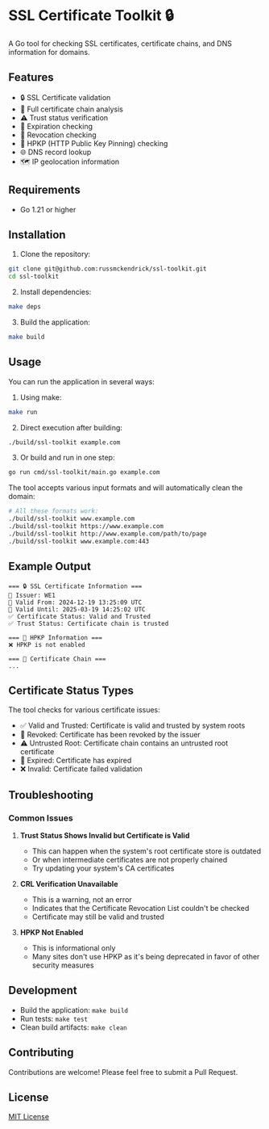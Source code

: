 # SSL Certificate Toolkit 🔒

A Go tool for checking SSL certificates, certificate chains, and DNS information for domains.

## Features

- 🔒 SSL Certificate validation
- 🔗 Full certificate chain analysis
- ⚠️ Trust status verification
- 📅 Expiration checking
- 🚫 Revocation checking
- 📌 HPKP (HTTP Public Key Pinning) checking
- 🌐 DNS record lookup
- 🗺️ IP geolocation information

## Requirements

- Go 1.21 or higher

## Installation

1. Clone the repository:
```bash
git clone git@github.com:russmckendrick/ssl-toolkit.git
cd ssl-toolkit
```

2. Install dependencies:
```bash
make deps
```

3. Build the application:
```bash
make build
```

## Usage

You can run the application in several ways:

1. Using make:
```bash
make run
```

2. Direct execution after building:
```bash
./build/ssl-toolkit example.com
```

3. Or build and run in one step:
```bash
go run cmd/ssl-toolkit/main.go example.com
```

The tool accepts various input formats and will automatically clean the domain:

```bash
# All these formats work:
./build/ssl-toolkit www.example.com
./build/ssl-toolkit https://www.example.com
./build/ssl-toolkit http://www.example.com/path/to/page
./build/ssl-toolkit www.example.com:443
```

## Example Output

```
=== 🔒 SSL Certificate Information ===
🏢 Issuer: WE1
📅 Valid From: 2024-12-19 13:25:09 UTC
📅 Valid Until: 2025-03-19 14:25:02 UTC
✅ Certificate Status: Valid and Trusted
✅ Trust Status: Certificate chain is trusted

=== 📌 HPKP Information ===
❌ HPKP is not enabled

=== 🔗 Certificate Chain ===
...
```

## Certificate Status Types

The tool checks for various certificate issues:

- ✅ Valid and Trusted: Certificate is valid and trusted by system roots
- 🚫 Revoked: Certificate has been revoked by the issuer
- ⚠️ Untrusted Root: Certificate chain contains an untrusted root certificate
- 📛 Expired: Certificate has expired
- ❌ Invalid: Certificate failed validation

## Troubleshooting

### Common Issues

1. **Trust Status Shows Invalid but Certificate is Valid**
   - This can happen when the system's root certificate store is outdated
   - Or when intermediate certificates are not properly chained
   - Try updating your system's CA certificates

2. **CRL Verification Unavailable**
   - This is a warning, not an error
   - Indicates that the Certificate Revocation List couldn't be checked
   - Certificate may still be valid and trusted

3. **HPKP Not Enabled**
   - This is informational only
   - Many sites don't use HPKP as it's being deprecated in favor of other security measures

## Development

- Build the application: `make build`
- Run tests: `make test`
- Clean build artifacts: `make clean`

## Contributing

Contributions are welcome! Please feel free to submit a Pull Request.

## License

[MIT License](LICENSE)
